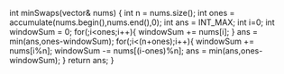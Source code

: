 int minSwaps(vector<int>& nums) {
int n = nums.size();
int ones = accumulate(nums.begin(),nums.end(),0);
int ans = INT_MAX;
int i=0;
int windowSum = 0;
for(;i<ones;i++){
windowSum += nums[i];
}
ans = min(ans,ones-windowSum);
for(;i<(n+ones);i++){
windowSum += nums[i%n];
windowSum -= nums[(i-ones)%n];
ans = min(ans,ones-windowSum);
}
return ans;
}